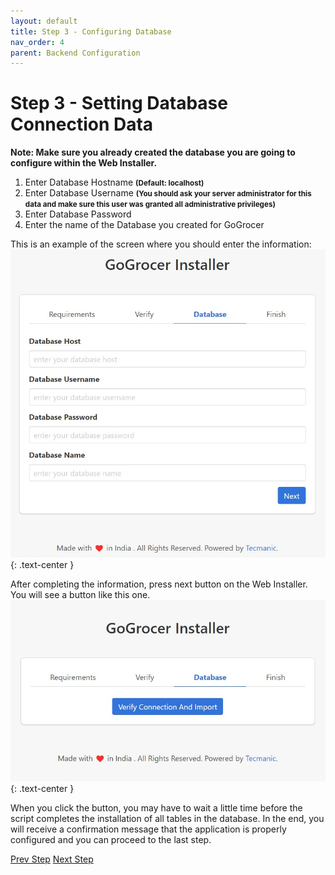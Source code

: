 ```yaml
---
layout: default
title: Step 3 - Configuring Database
nav_order: 4
parent: Backend Configuration
---
```


# Step 3 - Setting Database Connection Data

**Note: Make sure you already created the database you are going to configure within the Web Installer.**

1. Enter Database Hostname <small>**(Default: localhost)**</small>
2. Enter Database Username <small> **(You should ask your server administrator for this data and make sure this user was granted all administrative privileges)** </small>
3. Enter Database Password 
4. Enter the name of the Database you created for GoGrocer

This is an example of the screen where you should enter the information:
![Requirements Verification Screen](/assets/images/backend_installer/step3.jpeg)
{: .text-center }

After completing the information, press next button on the Web Installer. You will see a button like this one.  
![Requirements Verification Screen](/assets/images/backend_installer/step3_verification.jpeg)
{: .text-center }

When you click the button, you may have to wait a little time before the script completes the installation of all tables in the database. In the end, you will receive a confirmation message that the application is properly configured and you can proceed to the last step.

<p class="text-center">
    <a href="step2.html" class="btn btn-purple">Prev Step</a>
    <a href="step4.html" class="btn btn-purple">Next Step</a>
</p>